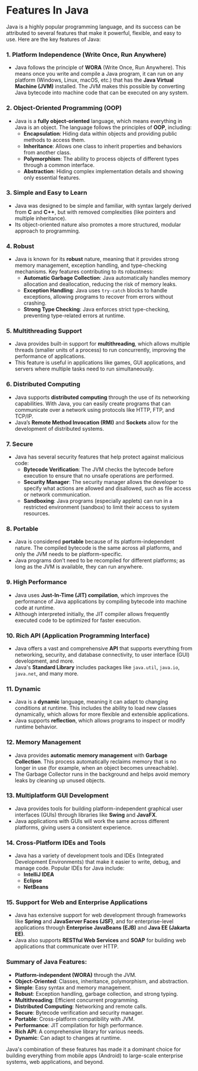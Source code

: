 # Features In Java
Java is a highly popular programming language, and its success can be attributed to several features that make it powerful, flexible, and easy to use. Here are the key features of Java:

### 1. **Platform Independence (Write Once, Run Anywhere)**
   - Java follows the principle of **WORA** (Write Once, Run Anywhere). This means once you write and compile a Java program, it can run on any platform (Windows, Linux, macOS, etc.) that has the **Java Virtual Machine (JVM)** installed. The JVM makes this possible by converting Java bytecode into machine code that can be executed on any system.

### 2. **Object-Oriented Programming (OOP)**
   - Java is a **fully object-oriented** language, which means everything in Java is an object. The language follows the principles of **OOP**, including:
     - **Encapsulation**: Hiding data within objects and providing public methods to access them.
     - **Inheritance**: Allows one class to inherit properties and behaviors from another class.
     - **Polymorphism**: The ability to process objects of different types through a common interface.
     - **Abstraction**: Hiding complex implementation details and showing only essential features.

### 3. **Simple and Easy to Learn**
   - Java was designed to be simple and familiar, with syntax largely derived from **C** and **C++**, but with removed complexities (like pointers and multiple inheritance).
   - Its object-oriented nature also promotes a more structured, modular approach to programming.

### 4. **Robust**
   - Java is known for its **robust** nature, meaning that it provides strong memory management, exception handling, and type-checking mechanisms. Key features contributing to its robustness:
     - **Automatic Garbage Collection**: Java automatically handles memory allocation and deallocation, reducing the risk of memory leaks.
     - **Exception Handling**: Java uses `try-catch` blocks to handle exceptions, allowing programs to recover from errors without crashing.
     - **Strong Type Checking**: Java enforces strict type-checking, preventing type-related errors at runtime.

### 5. **Multithreading Support**
   - Java provides built-in support for **multithreading**, which allows multiple threads (smaller units of a process) to run concurrently, improving the performance of applications. 
   - This feature is useful in applications like games, GUI applications, and servers where multiple tasks need to run simultaneously.

### 6. **Distributed Computing**
   - Java supports **distributed computing** through the use of its networking capabilities. With Java, you can easily create programs that can communicate over a network using protocols like HTTP, FTP, and TCP/IP.
   - Java’s **Remote Method Invocation (RMI)** and **Sockets** allow for the development of distributed systems.

### 7. **Secure**
   - Java has several security features that help protect against malicious code:
     - **Bytecode Verification**: The JVM checks the bytecode before execution to ensure that no unsafe operations are performed.
     - **Security Manager**: The security manager allows the developer to specify what actions are allowed and disallowed, such as file access or network communication.
     - **Sandboxing**: Java programs (especially applets) can run in a restricted environment (sandbox) to limit their access to system resources.

### 8. **Portable**
   - Java is considered **portable** because of its platform-independent nature. The compiled bytecode is the same across all platforms, and only the JVM needs to be platform-specific.
   - Java programs don’t need to be recompiled for different platforms; as long as the JVM is available, they can run anywhere.

### 9. **High Performance**
   - Java uses **Just-In-Time (JIT) compilation**, which improves the performance of Java applications by compiling bytecode into machine code at runtime. 
   - Although interpreted initially, the JIT compiler allows frequently executed code to be optimized for faster execution.

### 10. **Rich API (Application Programming Interface)**
   - Java offers a vast and comprehensive **API** that supports everything from networking, security, and database connectivity, to user interface (GUI) development, and more.
   - Java's **Standard Library** includes packages like `java.util`, `java.io`, `java.net`, and many more.

### 11. **Dynamic**
   - Java is a **dynamic** language, meaning it can adapt to changing conditions at runtime. This includes the ability to load new classes dynamically, which allows for more flexible and extensible applications.
   - Java supports **reflection**, which allows programs to inspect or modify runtime behavior.

### 12. **Memory Management**
   - Java provides **automatic memory management** with **Garbage Collection**. This process automatically reclaims memory that is no longer in use (for example, when an object becomes unreachable).
   - The Garbage Collector runs in the background and helps avoid memory leaks by cleaning up unused objects.

### 13. **Multiplatform GUI Development**
   - Java provides tools for building platform-independent graphical user interfaces (GUIs) through libraries like **Swing** and **JavaFX**.
   - Java applications with GUIs will work the same across different platforms, giving users a consistent experience.

### 14. **Cross-Platform IDEs and Tools**
   - Java has a variety of development tools and IDEs (Integrated Development Environments) that make it easier to write, debug, and manage code. Popular IDEs for Java include:
     - **IntelliJ IDEA**
     - **Eclipse**
     - **NetBeans**

### 15. **Support for Web and Enterprise Applications**
   - Java has extensive support for web development through frameworks like **Spring** and **JavaServer Faces (JSF)**, and for enterprise-level applications through **Enterprise JavaBeans (EJB)** and **Java EE (Jakarta EE)**.
   - Java also supports **RESTful Web Services** and **SOAP** for building web applications that communicate over HTTP.

### Summary of Java Features:
- **Platform-independent (WORA)** through the JVM.
- **Object-Oriented**: Classes, inheritance, polymorphism, and abstraction.
- **Simple**: Easy syntax and memory management.
- **Robust**: Exception handling, garbage collection, and strong typing.
- **Multithreading**: Efficient concurrent programming.
- **Distributed Computing**: Networking and remote calls.
- **Secure**: Bytecode verification and security manager.
- **Portable**: Cross-platform compatibility with JVM.
- **Performance**: JIT compilation for high performance.
- **Rich API**: A comprehensive library for various needs.
- **Dynamic**: Can adapt to changes at runtime.

Java's combination of these features has made it a dominant choice for building everything from mobile apps (Android) to large-scale enterprise systems, web applications, and beyond.

